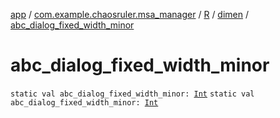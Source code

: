 [app](../../../index.md) / [com.example.chaosruler.msa_manager](../../index.md) / [R](../index.md) / [dimen](index.md) / [abc_dialog_fixed_width_minor](.)

# abc_dialog_fixed_width_minor

`static val abc_dialog_fixed_width_minor: `[`Int`](https://kotlinlang.org/api/latest/jvm/stdlib/kotlin/-int/index.html)
`static val abc_dialog_fixed_width_minor: `[`Int`](https://kotlinlang.org/api/latest/jvm/stdlib/kotlin/-int/index.html)